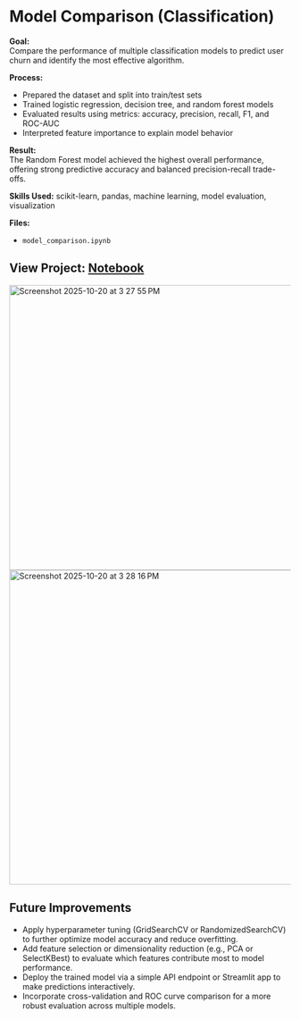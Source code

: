 # Model Comparison (Classification)  

**Goal:**  
Compare the performance of multiple classification models to predict user churn and identify the most effective algorithm.  

**Process:**  
- Prepared the dataset and split into train/test sets  
- Trained logistic regression, decision tree, and random forest models  
- Evaluated results using metrics: accuracy, precision, recall, F1, and ROC-AUC  
- Interpreted feature importance to explain model behavior  

**Result:**  
The Random Forest model achieved the highest overall performance, offering strong predictive accuracy and balanced precision-recall trade-offs.  

**Skills Used:** scikit-learn, pandas, machine learning, model evaluation, visualization  

**Files:**  
- `model_comparison.ipynb`

## View Project: [Notebook](https://github.com/HyrumDev94/Data_projects_TripleTen/blob/main/model_comparison/notebook-2.ipynb)


<img width="885" height="510" alt="Screenshot 2025-10-20 at 3 27 55 PM" src="https://github.com/user-attachments/assets/fd9ea803-8115-4e1e-a6ea-6c9894d82d25" />
<img width="887" height="563" alt="Screenshot 2025-10-20 at 3 28 16 PM" src="https://github.com/user-attachments/assets/8aaa5dc6-699a-40dc-86bf-a889ddbf18b0" />



## Future Improvements

- Apply hyperparameter tuning (GridSearchCV or RandomizedSearchCV) to further optimize model accuracy and reduce overfitting.  
- Add feature selection or dimensionality reduction (e.g., PCA or SelectKBest) to evaluate which features contribute most to model performance.  
- Deploy the trained model via a simple API endpoint or Streamlit app to make predictions interactively.  
- Incorporate cross-validation and ROC curve comparison for a more robust evaluation across multiple models.

